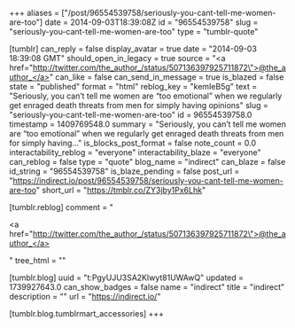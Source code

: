 +++
aliases = ["/post/96554539758/seriously-you-cant-tell-me-women-are-too"]
date = 2014-09-03T18:39:08Z
id = "96554539758"
slug = "seriously-you-cant-tell-me-women-are-too"
type = "tumblr-quote"

[tumblr]
can_reply = false
display_avatar = true
date = "2014-09-03 18:39:08 GMT"
should_open_in_legacy = true
source = "<a href=\"http://twitter.com/the_author_/status/507136397925711872\">@the_author_</a>"
can_like = false
can_send_in_message = true
is_blazed = false
state = "published"
format = "html"
reblog_key = "kemIeB5g"
text = "Seriously, you can&rsquo;t tell me women are &ldquo;too emotional&rdquo; when we regularly get enraged death threats from men for simply having opinions"
slug = "seriously-you-cant-tell-me-women-are-too"
id = 96554539758.0
timestamp = 1409769548.0
summary = "Seriously, you can’t tell me women are “too emotional” when we regularly get enraged death threats from men for simply having..."
is_blocks_post_format = false
note_count = 0.0
interactability_reblog = "everyone"
interactability_blaze = "everyone"
can_reblog = false
type = "quote"
blog_name = "indirect"
can_blaze = false
id_string = "96554539758"
is_blaze_pending = false
post_url = "https://indirect.io/post/96554539758/seriously-you-cant-tell-me-women-are-too"
short_url = "https://tmblr.co/ZY3jby1Px6Lhk"

[tumblr.reblog]
comment = "<p><a href=\"http://twitter.com/the_author_/status/507136397925711872\">@the_author_</a></p>"
tree_html = ""

[tumblr.blog]
uuid = "t:PgyUJU3SA2Klwyt81UWAwQ"
updated = 1739927643.0
can_show_badges = false
name = "indirect"
title = "indirect"
description = ""
url = "https://indirect.io/"

[tumblr.blog.tumblrmart_accessories]
+++
